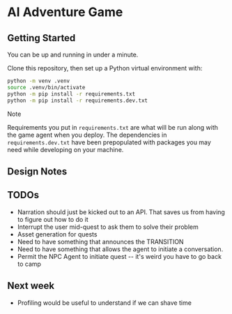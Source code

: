 # AI Adventure Game

## Getting Started

You can be up and running in under a minute.

Clone this repository, then set up a Python virtual environment with:

```bash
python -m venv .venv
source .venv/bin/activate
python -m pip install -r requirements.txt
python -m pip install -r requirements.dev.txt
```

> [!NOTE]
> Requirements you put in `requirements.txt` are what will be run along with the game agent when you deploy.
> The dependencies in `requirements.dev.txt` have been prepopulated with packages you may need while developing on your machine.

## Design Notes


## TODOs

- Narration should just be kicked out to an API. That saves us from having to figure out how to do it
- Interrupt the user mid-quest to ask them to solve their problem
- Asset generation for quests
- Need to have something that announces the TRANSITION
- Need to have something that allows the agent to initiate a conversation.
- Permit the NPC Agent to initiate quest -- it's weird you have to go back to camp

## Next week

- Profiling would be useful to understand if we can shave time